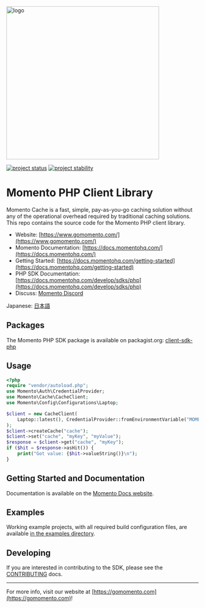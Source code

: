 <head>
  <meta name="Momento PHP Client Library Documentation" content="PHP client software development kit for Momento Cache">
</head>
<img src="https://docs.momentohq.com/img/logo.svg" alt="logo" width="400"/>

[![project status](https://momentohq.github.io/standards-and-practices/badges/project-status-official.svg)](https://github.com/momentohq/standards-and-practices/blob/main/docs/momento-on-github.md)
[![project stability](https://momentohq.github.io/standards-and-practices/badges/project-stability-stable.svg)](https://github.com/momentohq/standards-and-practices/blob/main/docs/momento-on-github.md)

# Momento PHP Client Library

Momento Cache is a fast, simple, pay-as-you-go caching solution without any of the operational overhead
required by traditional caching solutions.  This repo contains the source code for the Momento PHP client library.

* Website: [https://www.gomomento.com/](https://www.gomomento.com/)
* Momento Documentation: [https://docs.momentohq.com/](https://docs.momentohq.com/)
* Getting Started: [https://docs.momentohq.com/getting-started](https://docs.momentohq.com/getting-started)
* PHP SDK Documentation: [https://docs.momentohq.com/develop/sdks/php](https://docs.momentohq.com/develop/sdks/php)
* Discuss: [Momento Discord](https://discord.gg/3HkAKjUZGq)

Japanese: [日本語](README.ja.md)

## Packages

The Momento PHP SDK package is available on packagist.org: [client-sdk-php](https://packagist.org/packages/momentohq/client-sdk-php)

## Usage

```php
<?php
require "vendor/autoload.php";
use Momento\Auth\CredentialProvider;
use Momento\Cache\CacheClient;
use Momento\Config\Configurations\Laptop;

$client = new CacheClient(
    Laptop::latest(), CredentialProvider::fromEnvironmentVariable("MOMENTO_AUTH_TOKEN"), 60
);
$client->createCache("cache");
$client->set("cache", "myKey", "myValue");
$response = $client->get("cache", "myKey");
if ($hit = $response->asHit()) {
    print("Got value: {$hit->valueString()}\n");
}

```

## Getting Started and Documentation

Documentation is available on the [Momento Docs website](https://docs.momentohq.com).

## Examples

Working example projects, with all required build configuration files, are available 
[in the examples directory](./examples/).

## Developing

If you are interested in contributing to the SDK, please see the [CONTRIBUTING](./CONTRIBUTING.md) docs.

----------------------------------------------------------------------------------------
For more info, visit our website at [https://gomomento.com](https://gomomento.com)!
